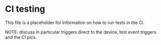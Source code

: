 # CI testing

This file is a placeholder for information on how to run tests in the CI.

NOTE: discuss in particular triggers direct to the device, test event triggers and the CI pics.